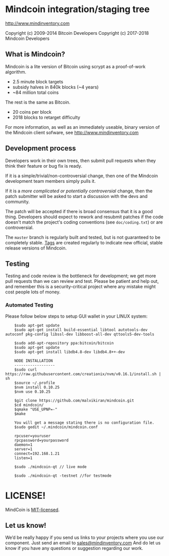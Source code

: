 Mindcoin integration/staging tree
================================

http://www.mindinventory.com

Copyright (c) 2009-2014 Bitcoin Developers
Copyright (c) 2017-2018 Mindcoin Developers

What is Mindcoin?
----------------

Mindcoin is a lite version of Bitcoin using scrypt as a proof-of-work algorithm.
 - 2.5 minute block targets
 - subsidy halves in 840k blocks (~4 years)
 - ~84 million total coins

The rest is the same as Bitcoin.
 - 20 coins per block
 - 2018 blocks to retarget difficulty

For more information, as well as an immediately useable, binary version of
the Mindcoin client sofware, see http://www.mindinventory.com


Development process
-------------------

Developers work in their own trees, then submit pull requests when they think
their feature or bug fix is ready.

If it is a simple/trivial/non-controversial change, then one of the Mindcoin
development team members simply pulls it.

If it is a *more complicated or potentially controversial* change, then the patch
submitter will be asked to start a discussion with the devs and community.

The patch will be accepted if there is broad consensus that it is a good thing.
Developers should expect to rework and resubmit patches if the code doesn't
match the project's coding conventions (see `doc/coding.txt`) or are
controversial.

The `master` branch is regularly built and tested, but is not guaranteed to be
completely stable. [Tags](https://github.com/mindcoin-project/mindcoin/tags) are created
regularly to indicate new official, stable release versions of Mindcoin.

Testing
-------

Testing and code review is the bottleneck for development; we get more pull
requests than we can review and test. Please be patient and help out, and
remember this is a security-critical project where any mistake might cost people
lots of money.

### Automated Testing

Please follow below steps to setup GUI wallet in your LINUX system:

		$sudo apt-get update
		$sudo apt-get install build-essential libtool autotools-dev autoconf pkg-config libssl-dev libboost-all-dev qttools5-dev-tools

		$sudo add-apt-repository ppa:bitcoin/bitcoin
		$sudo apt-get update
		$sudo apt-get install libdb4.8-dev libdb4.8++-dev

		NODE INSTALLATION
		------------------
		$sudo curl https://raw.githubusercontent.com/creationix/nvm/v0.16.1/install.sh | sh
		$source ~/.profile
		$nvm install 0.10.25
		$nvm use 0.10.25

		$git clone https://github.com/malvikiran/mindcoin.git
		$cd mindcoin/
		$qmake "USE_UPNP=-"
		$make
	
		You will get a message stating there is no configuration file.
		$sudo gedit ~/.mindcoin/mindcoin.conf

		rpcuser=youruser
		rpcpassword=yourpassword
		daemon=1
		server=1
		connect=192.168.1.21
		listen=1

		$sudo ./mindcoin-qt // live mode

		$sudo ./mindcoin-qt -testnet //for testmode




# LICENSE!

MindCoin is [MIT-licensed](https://github.com/mindinventory1/Geofence/blob/master/LICENSE).
     
## Let us know!
We’d be really happy if you send us links to your projects where you use our component. Just send an email to sales@mindinventory.com And do let us know if you have any questions or suggestion regarding our work.
